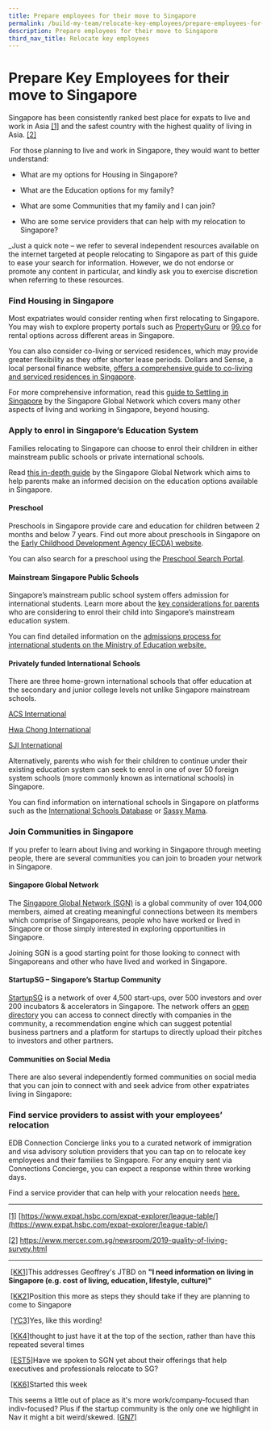 ```yaml
---
title: Prepare employees for their move to Singapore
permalink: /build-my-team/relocate-key-employees/prepare-employees-for-move-to-sg/
description: Prepare employees for their move to Singapore
third_nav_title: Relocate key employees
---
```

 # Prepare Key Employees for their move to Singapore


Singapore has been consistently ranked best place for expats to live and work in Asia [\[1\]](#_ftn1) and the safest country with the highest quality of living in Asia. [\[2\]](#_ftn2)

 For those planning to live and work in Singapore, they would want to better understand:

* What are my options for Housing in Singapore?

* What are the Education options for my family?
* What are some Communities that my family and I can join?
* Who are some service providers that can help with my relocation to Singapore?

_Just a quick note – we refer to several independent resources available on the internet targeted at people relocating to Singapore as part of this guide to ease your search for information. However, we do not endorse or promote any content in particular, and kindly ask you to exercise discretion when referring to these resources.

### Find Housing in Singapore

Most expatriates would consider renting when first relocating to Singapore. You may wish to explore property portals such as [PropertyGuru](https://www.propertyguru.com.sg/) or [99.co](https://www.99.co/) for rental options across different areas in Singapore.

You can also consider co-living or serviced residences, which may provide greater flexibility as they offer shorter lease periods. Dollars and Sense, a local personal finance website, [offers a comprehensive guide to co-living and serviced residences in Singapore](https://dollarsandsense.sg/price-guide-co-living-spaces-serviced-apartments/).

For more comprehensive information, read this [guide to Settling in Singapore](https://singaporeglobalnetwork.gov.sg/guides/settling-in-sg/) by the Singapore Global Network which covers many other aspects of living and working in Singapore, beyond housing.

### Apply to enrol in Singapore’s Education System

Families relocating to Singapore can choose to enrol their children in either mainstream public schools or private international schools.

Read [this in-depth guide](https://singaporeglobalnetwork.gov.sg/guides/education-in-sg/) by the Singapore Global Network which aims to help parents make an informed decision on the education options available in Singapore.

#### Preschool

Preschools in Singapore provide care and education for children between 2 months and below 7 years. Find out more about preschools in Singapore on the [Early Childhood Development Agency (ECDA) website](https://www.ecda.gov.sg/parents/choosing-a-preschool/choosing-a-preschool-for-your-child).

You can also search for a preschool using the [Preschool Search Portal](https://go.gov.sg/ecda-psp).

#### Mainstream Singapore Public Schools

Singapore’s mainstream public school system offers admission for international students. Learn more about the [key considerations for parents](https://www.moe.gov.sg/international-students/studying-in-singapore) who are considering to enrol their child into Singapore’s mainstream education system.

You can find detailed information on the [admissions process for international students on the Ministry of Education website.](https://www.moe.gov.sg/international-students/admission)

#### Privately funded International Schools

There are three home-grown international schools that offer education at the secondary and junior college levels not unlike Singapore mainstream schools.

[ACS International](http://www.acsinternational.com.sg/) 

[Hwa Chong International](http://www.hcis.edu.sg/) 

[SJI International](http://www.sji-international.com.sg/)

Alternatively, parents who wish for their children to continue under their existing education system can seek to enrol in one of over 50 foreign system schools (more commonly known as international schools) in Singapore.

You can find information on international schools in Singapore on platforms such as the [International Schools Database](https://www.international-schools-database.com/in/singapore) or [Sassy Mama](https://www.sassymamasg.com/schools-guide/).

### Join Communities in Singapore

If you prefer to learn about living and working in Singapore through meeting people, there are several communities you can join to broaden your network in Singapore.

#### Singapore Global Network

The [Singapore Global Network (SGN)](https://singaporeglobalnetwork.gov.sg) is a global community of over 104,000 members, aimed at creating meaningful connections between its members which comprise of Singaporeans, people who have worked or lived in Singapore or those simply interested in exploring opportunities in Singapore.

Joining SGN is a good starting point for those looking to connect with Singaporeans and other who have lived and worked in Singapore.

#### StartupSG – Singapore’s Startup Community

[StartupSG](https://www.startupsg.gov.sg/) is a network of over 4,500 start-ups, over 500 investors and over 200 incubators & accelerators in Singapore. The network offers an [open directory](https://www.startupsg.gov.sg/directory/startups/) you can access to connect directly with companies in the community, a recommendation engine which can suggest potential business partners and a platform for startups to directly upload their pitches to investors and other partners.

#### Communities on Social Media

There are also several independently formed communities on social media that you can join to connect with and seek advice from other expatriates living in Singapore:

### Find service providers to assist with your employees’ relocation

EDB Connection Concierge links you to a curated network of immigration and visa advisory solution providers that you can tap on to relocate key employees and their families to Singapore. For any enquiry sent via Connections Concierge, you can expect a response within three working days.

Find a service provider that can help with your relocation needs [here](https://www.edb.gov.sg/connections-concierge/service-providers.html?tab=general-service-providers&servicecategory=recruitment&hrsolutions)[.](https://www.edb.gov.sg/connections-concierge/service-providers.html?tab=general-service-providers&servicecategory=incorporation&corporatesecretarialsolutions)

  

* * *

[\[1\]](#_ftnref1) [https://www.expat.hsbc.com/expat-explorer/league-table/](https://www.expat.hsbc.com/expat-explorer/league-table/)

[\[2\]](#_ftnref2) https://www.mercer.com.sg/newsroom/2019-quality-of-living-survey.html

* * *

 [\[KK1\]](#_msoanchor_1)This addresses Geoffrey's JTBD on **"I need information on living in Singapore (e.g. cost of living, education, lifestyle, culture)"**

 [\[KK2\]](#_msoanchor_2)Position this more as steps they should take if they are planning to come to Singapore

 [\[YC3\]](#_msoanchor_3)Yes, like this wording!

 [\[KK4\]](#_msoanchor_4)thought to just have it at the top of the section, rather than have this repeated several times

 [\[EST5\]](#_msoanchor_5)Have we spoken to SGN yet about their offerings that help executives and professionals relocate to SG?

 [\[KK6\]](#_msoanchor_6)Started this week

This seems a little out of place as it's more work/company-focused than indiv-focused? Plus if the startup community is the only one we highlight in Nav it might a bit weird/skewed. [\[GN7\]](#_msoanchor_7)